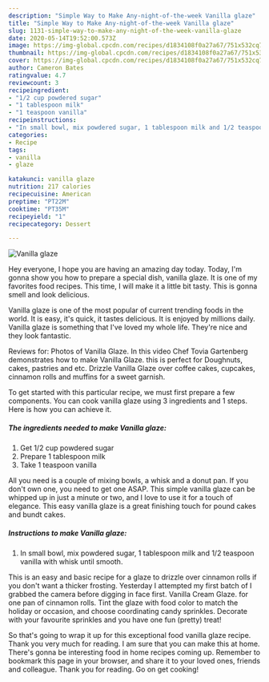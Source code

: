 ```yaml
---
description: "Simple Way to Make Any-night-of-the-week Vanilla glaze"
title: "Simple Way to Make Any-night-of-the-week Vanilla glaze"
slug: 1131-simple-way-to-make-any-night-of-the-week-vanilla-glaze
date: 2020-05-14T19:52:00.573Z
image: https://img-global.cpcdn.com/recipes/d1834108f0a27a67/751x532cq70/vanilla-glaze-recipe-main-photo.jpg
thumbnail: https://img-global.cpcdn.com/recipes/d1834108f0a27a67/751x532cq70/vanilla-glaze-recipe-main-photo.jpg
cover: https://img-global.cpcdn.com/recipes/d1834108f0a27a67/751x532cq70/vanilla-glaze-recipe-main-photo.jpg
author: Cameron Bates
ratingvalue: 4.7
reviewcount: 3
recipeingredient:
- "1/2 cup powdered sugar"
- "1 tablespoon milk"
- "1 teaspoon vanilla"
recipeinstructions:
- "In small bowl, mix powdered sugar, 1 tablespoon milk and 1/2 teaspoon vanilla with whisk until smooth."
categories:
- Recipe
tags:
- vanilla
- glaze

katakunci: vanilla glaze 
nutrition: 217 calories
recipecuisine: American
preptime: "PT22M"
cooktime: "PT35M"
recipeyield: "1"
recipecategory: Dessert

---
```



![Vanilla glaze](https://img-global.cpcdn.com/recipes/d1834108f0a27a67/751x532cq70/vanilla-glaze-recipe-main-photo.jpg)

Hey everyone, I hope you are having an amazing day today. Today, I'm gonna show you how to prepare a special dish, vanilla glaze. It is one of my favorites food recipes. This time, I will make it a little bit tasty. This is gonna smell and look delicious.

Vanilla glaze is one of the most popular of current trending foods in the world. It is easy, it's quick, it tastes delicious. It is enjoyed by millions daily. Vanilla glaze is something that I've loved my whole life. They're nice and they look fantastic.

Reviews for: Photos of Vanilla Glaze. In this video Chef Tovia Gartenberg demonstrates how to make Vanilla Glaze. this is perfect for Doughnuts, cakes, pastries and etc. Drizzle Vanilla Glaze over coffee cakes, cupcakes, cinnamon rolls and muffins for a sweet garnish.


To get started with this particular recipe, we must first prepare a few components. You can cook vanilla glaze using 3 ingredients and 1 steps. Here is how you can achieve it.

<!--inarticleads1-->

##### The ingredients needed to make Vanilla glaze:

1. Get 1/2 cup powdered sugar
1. Prepare 1 tablespoon milk
1. Take 1 teaspoon vanilla


All you need is a couple of mixing bowls, a whisk and a donut pan. If you don&#39;t own one, you need to get one ASAP. This simple vanilla glaze can be whipped up in just a minute or two, and I love to use it for a touch of elegance. This easy vanilla glaze is a great finishing touch for pound cakes and bundt cakes. 

<!--inarticleads2-->

##### Instructions to make Vanilla glaze:

1. In small bowl, mix powdered sugar, 1 tablespoon milk and 1/2 teaspoon vanilla with whisk until smooth.


This is an easy and basic recipe for a glaze to drizzle over cinnamon rolls if you don&#39;t want a thicker frosting. Yesterday I attempted my first batch of I grabbed the camera before digging in face first. Vanilla Cream Glaze. for one pan of cinnamon rolls. Tint the glaze with food color to match the holiday or occasion, and choose coordinating candy sprinkles. Decorate with your favourite sprinkles and you have one fun (pretty) treat! 

So that's going to wrap it up for this exceptional food vanilla glaze recipe. Thank you very much for reading. I am sure that you can make this at home. There's gonna be interesting food in home recipes coming up. Remember to bookmark this page in your browser, and share it to your loved ones, friends and colleague. Thank you for reading. Go on get cooking!

